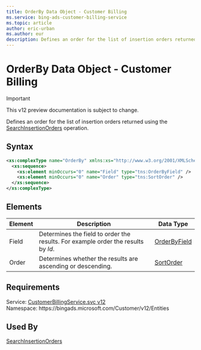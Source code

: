 ```yaml
---
title: OrderBy Data Object - Customer Billing
ms.service: bing-ads-customer-billing-service
ms.topic: article
author: eric-urban
ms.author: eur
description: Defines an order for the list of insertion orders returned using the SearchInsertionOrders operation.
---
```

# OrderBy Data Object - Customer Billing

> [!IMPORTANT]
> This v12 preview documentation is subject to change.

Defines an order for the list of insertion orders returned using the [SearchInsertionOrders](../customer-billing-service/searchinsertionorders.md) operation.

## Syntax
```xml
<xs:complexType name="OrderBy" xmlns:xs="http://www.w3.org/2001/XMLSchema">
  <xs:sequence>
    <xs:element minOccurs="0" name="Field" type="tns:OrderByField" />
    <xs:element minOccurs="0" name="Order" type="tns:SortOrder" />
  </xs:sequence>
</xs:complexType>
```

## <a name="elements"></a>Elements

|Element|Description|Data Type|
|-----------|---------------|-------------|
|<a name="field"></a>Field|Determines the field to order the results. For example order the results by *Id*.|[OrderByField](orderbyfield.md)|
|<a name="order"></a>Order|Determines whether the results are ascending or descending.|[SortOrder](sortorder.md)|

## Requirements
Service: [CustomerBillingService.svc v12](https://clientcenter.api.bingads.microsoft.com/Api/Billing/v12/CustomerBillingService.svc)  
Namespace: https\://bingads.microsoft.com/Customer/v12/Entities  

## Used By
[SearchInsertionOrders](searchinsertionorders.md)  
